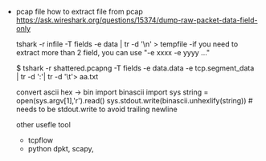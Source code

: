 - pcap file 
    how to extract file from pcap
    https://ask.wireshark.org/questions/15374/dump-raw-packet-data-field-only

    tshark -r infile -T fields -e data | tr -d '\n' > tempfile
     -if you need to extract more than 2 field, you can use "-e xxxx -e yyyy ..."

     $ tshark -r shattered.pcapng  -T fields -e data.data -e tcp.segment_data  | tr -d ':'| tr -d '\t'> aa.txt

     convert ascii hex -> bin
        import binascii
        import sys
        string = open(sys.argv[1],'r').read()
        sys.stdout.write(binascii.unhexlify(string)) # needs to be stdout.write to avoid trailing newline
    
    other usefle tool
    - tcpflow 
    - python dpkt, scapy,
